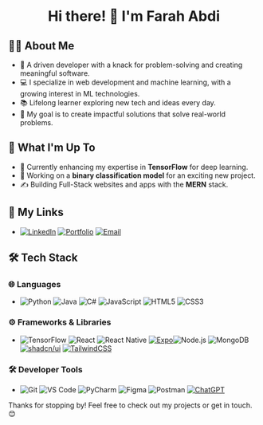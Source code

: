 # <div align="center">Hi there! 👋 I'm **Farah Abdi** </div>

## 🙋‍♂️ About Me  
- 🌟 A driven developer with a knack for problem-solving and creating meaningful software.  
- 💻 I specialize in web development and machine learning, with a growing interest in ML technologies.  
- 📚 Lifelong learner exploring new tech and ideas every day.  
- 🎯 My goal is to create impactful solutions that solve real-world problems.  

## 🚀 What I'm Up To  
- 🌱 Currently enhancing my expertise in **TensorFlow** for deep learning.  
- 🔭 Working on a **binary classification model** for an exciting new project.  
- ✍️ Building Full-Stack websites and apps with the **MERN** stack. 

## 🔗 My Links  
- [![LinkedIn](https://img.shields.io/badge/-LinkedIn-0A66C2?style=flat-square&logo=linkedin&logoColor=white)](https://www.linkedin.com/in/your-profile) [![Portfolio](https://img.shields.io/badge/-Portfolio-000000?style=flat-square&logo=web&logoColor=white)](https://your-portfolio-url.com) [![Email](https://img.shields.io/badge/-Email-D14836?style=flat-square&logo=gmail&logoColor=white)](mailto:your-email@example.com)  

## 🛠️ Tech Stack  

### 🌐 Languages  
- ![Python](https://img.shields.io/badge/-Python-3776AB?style=flat-square&logo=python&logoColor=white) ![Java](https://img.shields.io/badge/-Java-007396?style=flat-square&logo=java&logoColor=white) ![C#](https://img.shields.io/badge/-C%23-239120?style=flat-square&logo=c-sharp&logoColor=white) ![JavaScript](https://img.shields.io/badge/-JavaScript-F7DF1E?style=flat-square&logo=javascript&logoColor=black) ![HTML5](https://img.shields.io/badge/-HTML5-E34F26?style=flat-square&logo=html5&logoColor=white) ![CSS3](https://img.shields.io/badge/-CSS3-1572B6?style=flat-square&logo=css3&logoColor=white)  

### ⚙️ Frameworks & Libraries  
- ![TensorFlow](https://img.shields.io/badge/-TensorFlow-FF6F00?style=flat-square&logo=tensorflow&logoColor=white) ![React](https://img.shields.io/badge/-React-61DAFB?style=flat-square&logo=react&logoColor=black) ![React Native](https://img.shields.io/badge/-React%20Native-61DAFB?style=flat-square&logo=react&logoColor=black) [![Expo](https://img.shields.io/badge/Expo-000020?logo=expo&logoColor=fff)](#)![Node.js](https://img.shields.io/badge/-Node.js-339933?style=flat-square&logo=node.js&logoColor=white) ![MongoDB](https://img.shields.io/badge/-MongoDB-47A248?style=flat-square&logo=mongodb&logoColor=white) [![shadcn/ui](https://img.shields.io/badge/shadcn%2Fui-000?logo=shadcnui&logoColor=fff)](#) 	[![TailwindCSS](https://img.shields.io/badge/Tailwind%20CSS-%2338B2AC.svg?logo=tailwind-css&logoColor=white)](#)

### 🛠️ Developer Tools  
- ![Git](https://img.shields.io/badge/-Git-F05032?style=flat-square&logo=git&logoColor=white) ![VS Code](https://img.shields.io/badge/-Visual%20Studio%20Code-007ACC?style=flat-square&logo=visual-studio-code&logoColor=white) ![PyCharm](https://img.shields.io/badge/-PyCharm-000000?style=flat-square&logo=pycharm&logoColor=white) ![Figma](https://img.shields.io/badge/-Figma-F24E1E?style=flat-square&logo=figma&logoColor=white) ![Postman](https://img.shields.io/badge/-Postman-FF6C37?style=flat-square&logo=postman&logoColor=white) [![ChatGPT](https://img.shields.io/badge/ChatGPT-74aa9c?logo=openai&logoColor=white)](#)


 
Thanks for stopping by! Feel free to check out my projects or get in touch. 😊  
